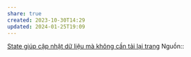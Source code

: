 ```yaml
---
share: true
created: 2023-10-30T14:29
updated: 2024-01-25T19:09
---
```


[State giúp cập nhật dữ liệu mà không cần tải lại trang](./State%20gi%C3%BAp%20c%E1%BA%ADp%20nh%E1%BA%ADt%20d%E1%BB%AF%20li%E1%BB%87u%20m%C3%A0%20kh%C3%B4ng%20c%E1%BA%A7n%20t%E1%BA%A3i%20l%E1%BA%A1i%20trang.md)
Nguồn:: 
